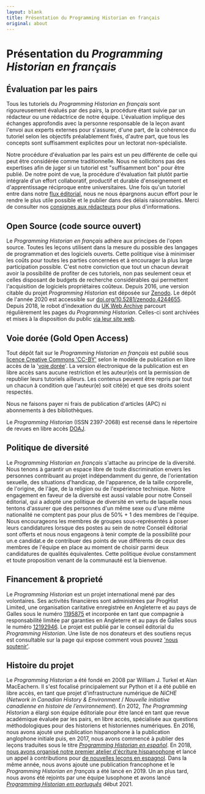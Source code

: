 ```yaml
---
layout: blank
title: Présentation du Programming Historian en français
original: about
---
```


# Présentation du _Programming Historian en français_


## Évaluation par les pairs
Tous les tutoriels du _Programming Historian en français_ sont rigoureusement évalués par des pairs, la procédure étant suivie par un rédacteur ou une rédactrice de notre équipe. L'évaluation implique des échanges approfondis avec la personne responsable de la leçon avant l'envoi aux experts externes pour s'assurer, d'une part, de la cohérence du tutoriel selon les objectifs préalablement fixés, d'autre part, que tous les concepts sont suffisamment explicites pour un lectorat non-spécialiste.

Notre procédure d'évaluation par les pairs est un peu différente de celle qui peut être considérée comme traditionnelle. Nous ne sollicitons pas des expertises afin de juger si un tutoriel est "suffisamment bon" pour être publié. De notre point de vue, la procédure d'évaluation fait plutôt partie intégrale d'un effort collaboratif, productif et durable d'enseignement et d'apprentissage réciproque entre universitaires. Une fois qu'un tutoriel entre dans notre [flux éditorial]({{site.baseurl}}/fr/consignes-auteurs), nous ne nous épargnons aucun effort pour le rendre le plus utile possible et le publier dans des délais raisonnables. Merci de consulter nos [consignes aux rédacteurs]({{site.baseurl}}/fr/consignes-redacteurs) pour plus d'informations.


## Open Source (code source ouvert)
Le _Programming Historian en français_ adhère aux principes de l'open source. Toutes les leçons utilisent dans la mesure du possible des langages de programmation et des logiciels ouverts. Cette politique vise à minimiser les coûts pour toutes les parties concernées et à encourager la plus large participation possible. C'est notre conviction que tout un chacun devrait avoir la possibilité de profiter de ces tutoriels, non pas seulement ceux et celles disposant de budgets de recherche considérables qui permettent l'acquisition de logiciels propriétaires coûteux. Depuis 2016, une version citable du projet _Programming Historian_ est déposée sur [Zenodo](https://zenodo.org/). Le dépôt de l'année 2020 est accessible sur [doi.org/10.5281/zenodo.4244655](https://doi.org/10.5281/zenodo.4244655). Depuis 2018, le robot d’indexation du [UK Web Archive](https://www.webarchive.org.uk/) parcourt régulièrement les pages du _Programming Historian_. Celles-ci sont archivées et mises à la disposition du public [via leur site web](https://www.webarchive.org.uk/wayback/en/archive/*/http://programminghistorian.org/).


## Voie dorée (Gold Open Access)
Tout dépôt fait sur le _Programming Historian en français_ est publié sous [licence Creative Commons 'CC-BY'](https://creativecommons.org/licenses/by/4.0/deed.fr) selon le modèle de publication en libre accès de la '[voie dorée](https://fr.wikipedia.org/wiki/Libre_acc%C3%A8s_(%C3%A9dition_scientifique))'. La version électronique de la publication est en libre accès sans aucune restriction et les auteur(e)s ont la permission de republier leurs tutoriels ailleurs. Les contenus peuvent être repris par tout un chacun à condition que l'auteur(e) soit cité(e) et que ses droits soient respectés.

Nous ne faisons payer ni frais de publication d'articles (APC) ni abonnements à des bibliothèques.

Le _Programming Historian_ (ISSN 2397-2068) est recensé dans le répertoire de revues en libre accès [DOAJ](https://doaj.org/toc/2397-2068).

## Politique de diversité

Le _Programming Historian en français_ s'attache au principe de la diversité. Nous tenons à garantir un espace libre de toute discrimination envers les personnes contribuant au projet indépendamment du genre, de l'orientation sexuelle, des situations d'handicap, de l'apparence, de la taille corporelle, de l'origine, de l'âge, de la religion ou de l'expérience technique. Notre engagement en faveur de la diversité est aussi valable pour notre Conseil éditorial, qui a adopté une politique de diversité en vertu de laquelle nous tentons d'assurer que des personnes d'un même sexe ou d'une même nationalité ne comptent pas pour plus de 50% + 1 des membres de l'équipe. Nous encourageons les membres de groupes sous-représentés à poser leurs candidatures lorsque des postes au sein de notre Conseil éditorial sont offerts et nous nous engageons à tenir compte de la possibilité pour un.e candidat.e de contribuer des points de vue différents de ceux des membres de l'équipe en place au moment de choisir parmi deux candidatures de qualités équivalentes. Cette politique évolue constamment et toute proposition venant de la communauté est la bienvenue.

## Financement & proprieté

Le _Programming Historian_ est un projet international mené par des volontaires. Ses activités financières sont administrées par ProgHist Limited, une organisation caritative enregistrée en Angleterre et au pays de Galles sous le numéro [1195875](https://register-of-charities.charitycommission.gov.uk/charity-search/-/charity-details/5181272/charity-overview) et incorporée en tant que compagnie à responsabilité limitée par garanties en Angleterre et au pays de Galles sous le numéro [12192946](https://beta.companieshouse.gov.uk/company/12192946). Le projet est publié par le conseil éditorial du _Programming Historian_.
Une liste de nos donateurs et des soutiens reçus est consultable sur la page qui expose comment vous pouvez ['nous soutenir']({{site.baseurl}}/fr/nous-soutenir).

## Histoire du projet

Le *Programming Historian* a été fondé en 2008 par William J. Turkel et Alan MacEachern. Il s'est focalisé principalement sur Python et il a été publié en libre accès, en tant que projet d'infrastructure numérique de *NiCHE* (*Network in Canadian History & Environment* / *Nouvelle initiative canadienne en histoire de l’environnement*). En 2012, *The Programming Historian* a élargi son équipe éditoriale pour être lancé en tant que revue académique évaluée par les pairs, en libre accès, spécialisée aux questions méthodologiques pour des historiens et historiennes numériques. En 2016, nous avons ajouté une publication hispanophone à la publication anglophone initiale puis, en 2017, nous avons commencé à publier des leçons traduites sous le titre *[Programming Historian en español]({{site.baseurl}}/es)*. En 2018, [nous avons organisé notre premier atelier d'écriture hispanophone](/posts/bogota-workshop-report) et lancé un appel à contributions pour [de nouvelles leçons en espagnol](/posts/convocatoria-de-tutoriales). Dans la même année, nous avons ajouté une publication francophone et le *Programming Historian en français* a été lancé en 2019. Un an plus tard, nous avons été rejoints par une équipe lusophone et avons lancé *[Programming Historian em português]({{site.baseurl}}/pt)* début 2021.
